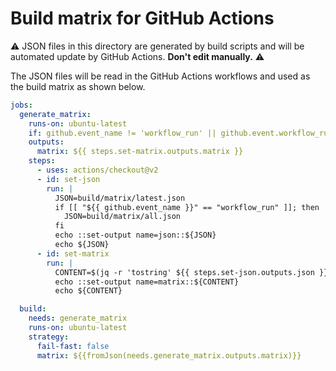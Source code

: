 # Build matrix for GitHub Actions

:warning: JSON files in this directory are generated by build scripts and will be automated update by GitHub Actions. **Don't edit manually.** :warning:

The JSON files will be read in the GitHub Actions workflows and used as the build matrix as shown below.

```yml
jobs:
  generate_matrix:
    runs-on: ubuntu-latest
    if: github.event_name != 'workflow_run' || github.event.workflow_run.conclusion == 'success'
    outputs:
      matrix: ${{ steps.set-matrix.outputs.matrix }}
    steps:
      - uses: actions/checkout@v2
      - id: set-json
        run: |
          JSON=build/matrix/latest.json
          if [[ "${{ github.event_name }}" == "workflow_run" ]]; then
            JSON=build/matrix/all.json
          fi
          echo ::set-output name=json::${JSON}
          echo ${JSON}
      - id: set-matrix
        run: |
          CONTENT=$(jq -r 'tostring' ${{ steps.set-json.outputs.json }})
          echo ::set-output name=matrix::${CONTENT}
          echo ${CONTENT}

  build:
    needs: generate_matrix
    runs-on: ubuntu-latest
    strategy:
      fail-fast: false
      matrix: ${{fromJson(needs.generate_matrix.outputs.matrix)}}
```
